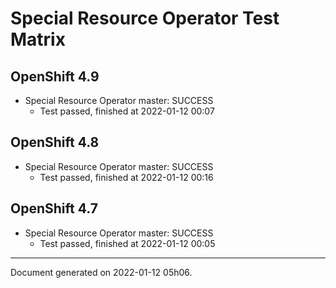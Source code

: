 
Special Resource Operator Test Matrix
=====================================

OpenShift 4.9
-------------



* Special Resource Operator master: SUCCESS
  - Test passed, finished at 2022-01-12 00:07

OpenShift 4.8
-------------



* Special Resource Operator master: SUCCESS
  - Test passed, finished at 2022-01-12 00:16

OpenShift 4.7
-------------



* Special Resource Operator master: SUCCESS
  - Test passed, finished at 2022-01-12 00:05

---
Document generated on 2022-01-12 05h06.
